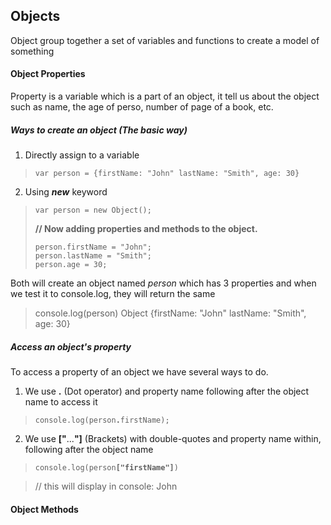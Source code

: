 ## Objects
Object group together a set of variables and functions to create a model of something

#### Object Properties
Property is a variable which is a part of an object, it tell us about the object such as name, the age of perso, number of page of a book, etc.

##### Ways to create an object (The basic way)
1. Directly assign to a variable
> `var person = {firstName: "John" lastName: "Smith", age: 30}`  
> 

2. Using *__new__* keyword
> `var person = new Object();`  
>
> **// Now adding properties and methods to the object.**  
> ```
> person.firstName = "John";
> person.lastName = "Smith";
> person.age = 30;
> ```

Both will create an object named *person* which has 3 properties
and when we test it to console.log, they will return the same
> console.log(person)
> Object {firstName: "John" lastName: "Smith", age: 30}

##### Access an object's property 
To access a property of an object we have several ways to do.  
1. We use **.** (Dot operator) and property name following after the object name to access it
> `console.log(person`**`.`**`firstName);`  

2. We use **["**...**"]** (Brackets) with double-quotes and property name within, following after the object name
> `console.log(person`**`["firstName"]`**`)`

> // this will display in console: John

#### Object Methods